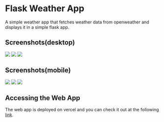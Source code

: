 # Flask Weather App

A simple weather app that fetches weather data from openweather and displays it in a simple flask app.

## Screenshots(desktop)

![](screenshots/desktop_search.png)
![](screenshots/desktop_results.png)
![](screenshots/desktop_404.png)

## Screenshots(mobile)

![](screenshots/mobile_search.png)
![](screenshots/mobile_results.png)
![](screenshots/mobile_404.png)

## Accessing the Web App

The web app is deployed on vercel and you can check it out at the following [link](https://weather-app-mcube728s-projects.vercel.app/).
